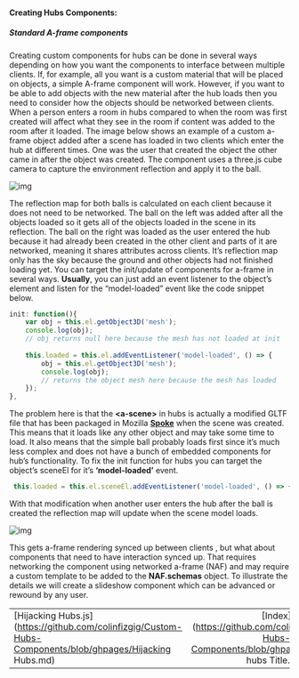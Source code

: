 #### **Creating Hubs Components:**

##### Standard A-frame components

Creating custom components for hubs can be done in several ways depending on how you want the components to interface between multiple clients.  If, for example, all you want is a custom material that will be placed on objects, a simple A-frame component will work.  However, if you want to be able to add objects with the new material after the hub loads then you need to consider how the objects should be networked between clients.  When a person enters a room in hubs compared to when the room was first created will affect what they see in the room if content was added to the room after it loaded.  The image below shows an example of a custom a-frame object added after a scene has loaded in two clients which enter the hub at different times.  One was the user that created the object the other came in after the object was created.  The component uses a three.js cube camera to capture the environment reflection and apply it to the ball.



![img](https://lh6.googleusercontent.com/b6yKzfL1-ejdY8X_NT9sGMJpVBbScSeJy-2iG_TAz07VUdYb3GNYOtetsorlVIA_e6ae2DIe5b39boGRMzU3iHhtE93JmrTJP_BdqkE3Bvv_UkczgRlcAwlna3LCeF2fpAaLA8ki)



The reflection map for both balls is calculated on each client because it does not need to be networked.  The ball on the left was added after all the objects loaded so it gets all of the objects loaded in the scene in its reflection.  The ball on the right was loaded as the user entered the hub because it had already been created in the other client and parts of it are networked, meaning it shares attributes across clients.  It’s reflection map only has the sky because the ground and other objects had not finished loading yet.  You can target the init/update of components for a-frame in several ways.  **Usually**, you can just add an event listener to the object’s element and listen for the “model-loaded” event like the code snippet below.


```javascript
init: function(){
    var obj = this.el.getObject3D('mesh');
	console.log(obj);
	// obj returns null here because the mesh has not loaded at init
        
   	this.loaded = this.el.addEventListener('model-loaded', () => {
		obj = this.el.getObject3D('mesh');
		console.log(obj);
		// returns the object mesh here because the mesh has loaded
    });
},
```
The problem here is that the **\<a-scene>** in hubs is actually a modified GLTF file that has been packaged in Mozilla [**Spoke**](https://hubs.mozilla.com/spoke) when the scene was created.  This means that it loads like any other object and may take some time to load.  It also means that the simple ball probably loads first since it’s much less complex and does not have a bunch of embedded components for hub’s functionality.  To fix the init function for hubs you can target the object’s sceneEl for it’s **‘model-loaded’** event.

```javascript
 this.loaded = this.el.sceneEl.addEventListener('model-loaded', () => {
```

With that modification when another user enters the hub after the ball is created the reflection map will update when the scene model loads.



![img](https://lh6.googleusercontent.com/QYZcTwN9S7x9n4LrpfVUl_M_WkSGuByCJ9jUzEfAEAXTLK1EbEes9P8h7ryQJu0qcYXFu9KNlkpFkZu9GRmfrsOZfgg0Sls4rgvmltYV7c_gk3k9xFvT7-IitYBn-jF3Y4eQaxq2)



This gets a-frame rendering synced up between clients , but what about components that need to have interaction synced up.  That requires networking the component using networked a-frame (NAF) and may require a custom template to be added to the **NAF.schemas** object.  To illustrate the details we will create a slideshow component which can be advanced or rewound by any user.

|                                                              |                                                              |                                                              |
| :----------------------------------------------------------- | :----------------------------------------------------------: | -----------------------------------------------------------: |
| [Hijacking Hubs.js](https://github.com/colinfizgig/Custom-Hubs-Components/blob/ghpages/Hijacking Hubs.md) | [Index](https://github.com/colinfizgig/Custom-Hubs-Components/blob/ghpages/Customizing hubs Title.md) | [Hubs Networked Components](https://github.com/colinfizgig/Custom-Hubs-Components/blob/ghpages/Hubs Networked Components.md) |